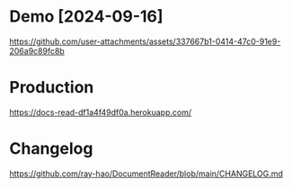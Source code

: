# Demo [2024-09-16]

https://github.com/user-attachments/assets/337667b1-0414-47c0-91e9-206a9c89fc8b

# Production

https://docs-read-df1a4f49df0a.herokuapp.com/

# Changelog

https://github.com/ray-hao/DocumentReader/blob/main/CHANGELOG.md
